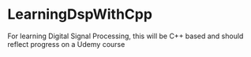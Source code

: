 # LearningDspWithCpp
For learning Digital Signal Processing, this will be C++ based and should reflect progress on a Udemy course
